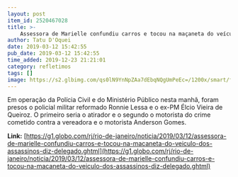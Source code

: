 ```yaml
---
layout: post
item_id: 2520467028
title: >-
    Assessora de Marielle confundiu carros e tocou na maçaneta do veículo dos assassinos, diz delegado
author: Tatu D'Oquei
date: 2019-03-12 15:42:55
pub_date: 2019-03-12 15:42:55
time_added: 2019-12-23 21:21:01
category: refletimos
tags: []
image: https://s2.glbimg.com/qs0lN9YnNpZAa7dEbqNQgUmPeEc=/1200x/smart/filters:cover():strip_icc()/s.glbimg.com/jo/g1/f/original/2019/03/12/delegado2.jpg
---
```


Em operação da Polícia Civil e do Ministério Público nesta manhã, foram presos o policial militar reformado Ronnie Lessa e o ex-PM Élcio Vieira de Queiroz. O primeiro seria o atirador e o segundo o motorista do crime cometido contra a vereadora e o motorista Anderson Gomes.

**Link:** [https://g1.globo.com/rj/rio-de-janeiro/noticia/2019/03/12/assessora-de-marielle-confundiu-carros-e-tocou-na-macaneta-do-veiculo-dos-assassinos-diz-delegado.ghtml](https://g1.globo.com/rj/rio-de-janeiro/noticia/2019/03/12/assessora-de-marielle-confundiu-carros-e-tocou-na-macaneta-do-veiculo-dos-assassinos-diz-delegado.ghtml)

